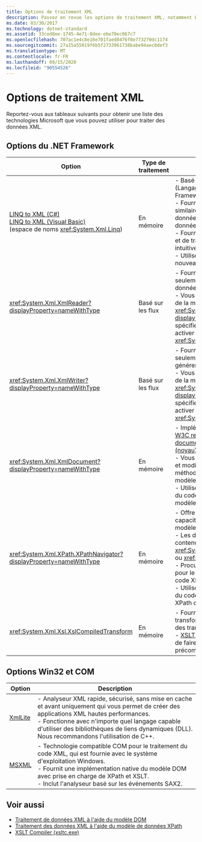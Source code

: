 ```yaml
---
title: Options de traitement XML
description: Passez en revue les options de traitement XML, notamment LINQ to XML, XmlReader, XmlWriter, XmlDocument, XPathNavigator, XslCompiledTransform, XmlLite et MSXML.
ms.date: 03/30/2017
ms.technology: dotnet-standard
ms.assetid: 33ced8ee-1745-4e71-8dee-ebe70ec067c7
ms.openlocfilehash: 707ac1e4c8e16e701faed8476f0e773270dc1174
ms.sourcegitcommit: 27a15a55019f6b5f2733961738babe94aec0def3
ms.translationtype: MT
ms.contentlocale: fr-FR
ms.lasthandoff: 09/15/2020
ms.locfileid: "90554526"
---
```

# <a name="xml-processing-options"></a>Options de traitement XML
Reportez-vous aux tableaux suivants pour obtenir une liste des technologies Microsoft que vous pouvez utiliser pour traiter des données XML.  
  
## <a name="net-framework-options"></a>Options du .NET Framework  
  
|**Option**|**Type de traitement**|**Description**|  
|----------------|-------------------------|---------------------|  
|[LINQ to XML (C#)](../../linq/linq-xml-overview.md) <br/> [LINQ to XML (Visual Basic)](../../linq/linq-xml-overview.md) <br />(espace de noms <xref:System.Xml.Linq>)|En mémoire|-   Basé sur la technologie LINQ (Langage-Integrated Query) du .NET Framework.<br />-   Fournit une expérience de requête similaire à SQL pour les objets, les données relationnelles et les données XML.<br />-   Fournit des fonctionnalités de création et de transformation de documents intuitives.<br />-   Utilisez cette option si vous écrivez un nouveau code.|  
|<xref:System.Xml.XmlReader?displayProperty=nameWithType>|Basé sur les flux|-   Fournit un accès rapide, en avant seulement et non mis en cache aux données XML.<br />-   Vous pouvez créer des objets à l’aide de la méthode <xref:System.Xml.XmlReader.Create%2A?displayProperty=nameWithType> et spécifier l’ensemble de fonctionnalités à activer sur l’objet avec la classe <xref:System.Xml.XmlReaderSettings>.|  
|<xref:System.Xml.XmlWriter?displayProperty=nameWithType>|Basé sur les flux|-   Fournit un moyen rapide, en avant seulement et non mis en cache de générer des données XML.<br />-   Vous pouvez créer des objets à l’aide de la méthode <xref:System.Xml.XmlWriter.Create%2A?displayProperty=nameWithType> et spécifier l’ensemble de fonctionnalités à activer sur l’objet avec la classe <xref:System.Xml.XmlWriterSettings>.|  
|<xref:System.Xml.XmlDocument?displayProperty=nameWithType>|En mémoire|-   Implémente les recommandations du [W3C relatives aux modèles objet de document (DOM), niveaux 1](https://www.w3.org/TR/REC-DOM-Level-1/level-one-core.html) et [2 (noyau)](https://www.w3.org/TR/DOM-Level-2-Core/).<br />-   Vous pouvez créer, insérer, supprimer et modifier des nœuds à l'aide de méthodes et de propriétés basées sur le modèle DOM habituel.<br />-   Utilisez cette option si vous modifiez du code existant qui implémente le modèle W3C DOM.|  
|<xref:System.Xml.XPath.XPathNavigator?displayProperty=nameWithType>|En mémoire|-   Offre plusieurs options d'édition et capacités de navigation utilisant un modèle de curseur.<br />-   Les documents XML peuvent être contenus dans un objet <xref:System.Xml.XPath.XPathDocument> ou <xref:System.Xml.XmlDocument>.<br />-   Procure d'excellentes performances pour le traitement en lecture seule du code XML.<br />-   Utilisez cette option si vous modifiez du code existant à l’aide de requêtes XPath ou de transformations XSLT.|  
|<xref:System.Xml.Xsl.XslCompiledTransform>|En mémoire|-   Fournit des options pour la transformation de données XML à l'aide des transformations XSL.<br />-   [XSLT Compiler (xsltc.exe)](xslt-compiler-xsltc-exe.md) vous permet de faire référence à des transformations précompilées dans votre application.|  
  
## <a name="win32-and-com-based-options"></a>Options Win32 et COM  
  
|**Option**|**Description**|  
|----------------|---------------------|  
|[XmlLite](/previous-versions/windows/desktop/ms752872(v=vs.85))|-   Analyseur XML rapide, sécurisé, sans mise en cache et avant uniquement qui vous permet de créer des applications XML hautes performances.<br />-   Fonctionne avec n'importe quel langage capable d'utiliser des bibliothèques de liens dynamiques (DLL). Nous recommandons l'utilisation de C++.|  
|[MSXML](/previous-versions/windows/desktop/ms763742(v=vs.85))|-   Technologie compatible COM pour le traitement du code XML, qui est fournie avec le système d'exploitation Windows.<br />-   Fournit une implémentation native du modèle DOM avec prise en charge de XPath et XSLT.<br />-   Inclut l'analyseur basé sur les événements SAX2.|  
  
## <a name="see-also"></a>Voir aussi

- [Traitement de données XML à l'aide du modèle DOM](process-xml-data-using-the-dom-model.md)
- [Traitement des données XML à l'aide du modèle de données XPath](process-xml-data-using-the-xpath-data-model.md)
- [XSLT Compiler (xsltc.exe)](xslt-compiler-xsltc-exe.md)
